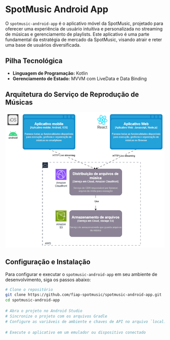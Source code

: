 # SpotMusic Android App

O `spotmusic-android-app` é o aplicativo móvel da SpotMusic, projetado para oferecer uma experiência de usuário intuitiva e personalizada no streaming de músicas e gerenciamento de playlists. Este aplicativo é uma parte fundamental da estratégia de mercado da SpotMusic, visando atrair e reter uma base de usuários diversificada.

## Pilha Tecnológica
- **Linguagem de Programação:** Kotlin
- **Gerenciamento de Estado:** MVVM com LiveData e Data Binding

## Arquitetura do Serviço de Reprodução de Músicas

![Diagrama da Arquitetura do Serviço de Reprodução](./c4-model-player.drawio.png)

## Configuração e Instalação
Para configurar e executar o `spotmusic-android-app` em seu ambiente de desenvolvimento, siga os passos abaixo:

```bash
# Clone o repositório
git clone https://github.com/fiap-spotmusic/spotmusic-android-app.git
cd spotmusic-android-app

# Abra o projeto no Android Studio
# Sincronize o projeto com os arquivos Gradle
# Configure as variáveis de ambiente e chaves de API no arquivo `local.properties`

# Execute o aplicativo em um emulador ou dispositivo conectado
